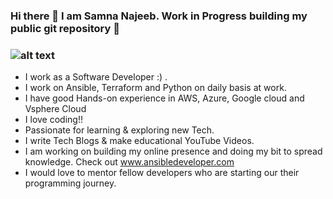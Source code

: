### Hi there 👋 I am Samna Najeeb. Work in Progress building my public git repository 🔭 

### ![alt text](https://i0.wp.com/www.ansibledeveloper.com/wp-content/uploads/2021/05/samna_onam-2.jpg?fit=300%2C300&ssl=1)

- I work as a Software Developer :) .
- I work on Ansible, Terraform and Python on daily basis at work.
- I have good Hands-on experience in AWS, Azure, Google cloud and Vsphere Cloud 
- I love coding!!
- Passionate for learning & exploring new Tech. 
- I write Tech Blogs & make educational YouTube Videos.
- I am working on building my online presence and doing my bit to spread knowledge. Check out www.ansibledeveloper.com 
- I would love to  mentor fellow developers who are starting our their programming journey.


<!--
**samnanajeeb/samnanajeeb** is a ✨ _special_ ✨ repository because its `README.md` (this file) appears on your GitHub profile.

Here are some ideas to get you started:

- 🔭 I’m currently working on ...
- 🌱 I’m currently learning ...
- 👯 I’m looking to collaborate on ...
- 🤔 I’m looking for help with ...
- 💬 Ask me about ...
- 📫 How to reach me: ...
- 😄 Pronouns: ...
- ⚡ Fun fact: ...
-->
